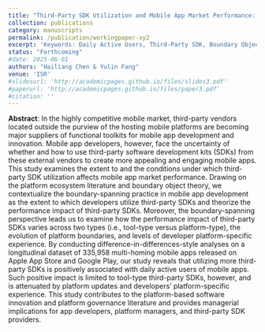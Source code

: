 ```yaml
---
title: "Third-Party SDK Utilization and Mobile App Market Performance: An Empirical Study from the Boundary-Spanning Perspective"
collection: publications
category: manuscripts
permalink: /publication/workingpaper-xy2
excerpt: 'Keywords: Daily Active Users, Third-Party SDK, Boundary Object, Boundary Spanning, Platform Boundary Resources, Platform Updates, Mobile App Developer'
status: "Forthcoming"
#date: 2025-06-01
authors: "Hailiang Chen & Yulin Fang"
venue: 'ISR'
#slidesurl: 'http://academicpages.github.io/files/slides3.pdf'
#paperurl: 'http://academicpages.github.io/files/paper3.pdf'
#citation: ''
---
```


**Abstract**: In the highly competitive mobile market, third-party vendors located outside the purview of the hosting mobile platforms are becoming major suppliers of functional toolkits for mobile app development and innovation. Mobile app developers, however, face the uncertainty of whether and how to use third-party software development kits (SDKs) from these external vendors to create more appealing and engaging mobile apps. This study examines the extent to and the conditions under which third-party SDK utilization affects mobile app market performance. Drawing on the platform ecosystem literature and boundary object theory, we contextualize the boundary-spanning practice in mobile app development as the extent to which developers utilize third-party SDKs and theorize the performance impact of third-party SDKs. Moreover, the boundary-spanning perspective leads us to examine how the performance impact of third-party SDKs varies across two types (i.e., tool-type versus platform-type), the evolution of platform boundaries, and levels of developer platform-specific experience. By conducting difference-in-differences-style analyses on a longitudinal dataset of 335,958 multi-homing mobile apps released on Apple App Store and Google Play, our study reveals that utilizing more third-party SDKs is positively associated with daily active users of mobile apps. Such positive impact is limited to tool-type third-party SDKs, however, and is attenuated by platform updates and developers’ platform-specific experience. This study contributes to the platform-based software innovation and platform governance literature and provides managerial implications for app developers, platform managers, and third-party SDK providers.  
